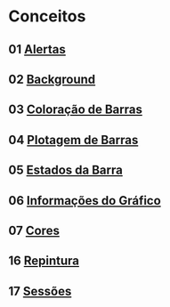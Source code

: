 
# Conceitos

## 01 [Alertas](./05_01_alertas.md)

## 02 [Background](./05_02_background.md)

## 03 [Coloração de Barras](./05_03_coloracao_de_barras.md)

## 04 [Plotagem de Barras](./05_04_plotagem_de_barras.md)

## 05 [Estados da Barra](./05_05_estados_da_barra.md)

## 06 [Informações do Gráfico](./05_06_informacoes_do_grafico.md)

## 07 [Cores](./05_07_cores.md)

## 16 [Repintura](./05_16_repintura.md)

## 17 [Sessões](./05_17_sessoes.md)
